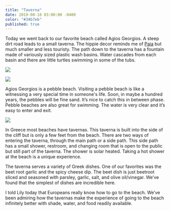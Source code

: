 ```yaml
---
title: "Taverna"
date: 2019-08-18 03:00:00 -0400
color: "#34b7eb"
published: true
---
```


Today we went back to our favorite beach called Agios Georgios. A steep dirt road leads to a small taverna. The hippie decor reminds me of [Paia](https://en.wikipedia.org/wiki/Paia,_Hawaii) but much smaller and less touristy. The path down to the taverna has a fountain made of variously sized plastic wash basins. Water cascades from each basin and there are little turtles swimming in some of the tubs.

![](https://files.elliott.computer/images/agios-georgios-fountain.jpg)

![](https://files.elliott.computer/images/agios-georgios-turtle.jpg)

Agios Georgios is a pebble beach. Visiting a pebble beach is like a witnessing a very special time in someone's life. Soon, in maybe a hundred years, the pebbles will be fine sand. It’s nice to catch this in between phase. Pebble beaches are also great for swimming. The water is very clear and it’s easy to enter and exit.

![](https://files.elliott.computer/images/agios-georgios-water.jpg)

In Greece most beaches have tavernas. This taverna is built into the side of the cliff but is only a few feet from the beach. There are two ways of entering the taverna, through the main path or a side path. This side path has a small shower, restroom, and changing room that is open to the public but still part of the taverna. The shower is solar heated. Taking a hot shower at the beach is a unique experience.

The taverna serves a variety of Greek dishes. One of our favorites was the beet root garlic and the spicy cheese dip. The beet dish is just beetroot sliced and seasoned with parsley, garlic, salt, and olive oil/vinegar. We’ve found that the simplest of dishes are incredible here.

I told Lily today that Europeans really know how to go to the beach. We’ve been admiring how the tavernas make the experience of going to the beach infinitely better with shade, water, and food readily available.

<!-- Lately I’ve been thinking about the infrastructure and in different cities. Last month, when I was in Osaka, city infrastructure was also on my mind. In Japan the trains are extremely accessible but also things like biking are much safer and easier to do than in New York. Through out Osaka, the sidewalks are wide and have a median. One side is for walking while the other is for bikes. The ability to bike on the sidewalk makes biking in the city so much easier and safer.

In Greece, they have their own unique transportation differences too. Cars are the preferred mode of transit through out much of the country and the surrounding islands. On the main highways and even on side streets drivers will drive in the shoulder of the road. Almost everyone does this. It seems that the shoulder acts as a slow lane since most highways in Greece only have one lane. Drivers that want to go faster will pass drivers that are hanging in the shoulder lane. At first this approach to driving (driving half off the road) is somewhat frightening, but soon I realized that it is useful for drivers in a rush and eliminates much of the stress of driving at the speed limit on the highway. There’s also a heightened awareness when driving on the side of the road. Often a tree will reach into the shoulder and you’ll have to move back into the regular lane. -->
